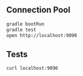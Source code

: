 ## Connection Pool

```bash
gradle bootRun
gradle test
open http://localhost:9090
```

## Tests

```bash
curl localhost:9090
```